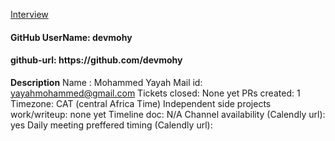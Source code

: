 <u>Interview</u>
<h4> GitHub UserName: devmohy</h4>
<h4>github-url: https://github.com/devmohy</h4>

<strong>Description</strong>
Name : Mohammed Yayah
Mail id: yayahmohammed@gmail.com
Tickets closed: None yet
PRs created: 1
Timezone: CAT (central Africa Time)
Independent side projects work/writeup: none yet 
Timeline doc: N/A
Channel availability (Calendly url): yes
Daily meeting preffered timing (Calendly url): 
